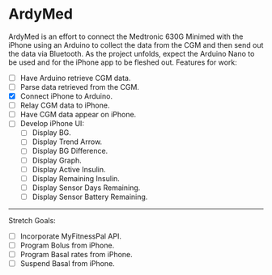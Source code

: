 # ArdyMed
ArdyMed is an effort to connect the Medtronic 630G Minimed with the iPhone using an Arduino to collect the data from the CGM and then send out the data via Bluetooth.  As the project unfolds, expect the Arduino Nano to be used and for the iPhone app to be fleshed out.  Features for work:

- [ ] Have Arduino retrieve CGM data.
- [ ] Parse data retrieved from the CGM.
- [x] Connect iPhone to Arduino.
- [ ] Relay CGM data to iPhone.
- [ ] Have CGM data appear on iPhone.
- [ ] Develop iPhone UI:
  - [ ] Display BG.
  - [ ] Display Trend Arrow.
  - [ ] Display BG Difference.
  - [ ] Display Graph.
  - [ ] Display Active Insulin.
  - [ ] Display Remaining Insulin.
  - [ ] Display Sensor Days Remaining.
  - [ ] Display Sensor Battery Remaining.

---

Stretch Goals:
- [ ] Incorporate MyFitnessPal API.
- [ ] Program Bolus from iPhone.
- [ ] Program Basal rates from iPhone.
- [ ] Suspend Basal from iPhone.
